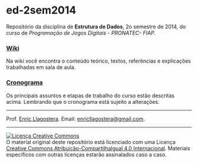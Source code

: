 ed-2sem2014
===========

Repositório da disciplina de **Estrutura de Dados**, 2o semestre de 2014, do curso de *Programação de Jogos Digitais - PRONATEC- FIAP*.

### [Wiki](https://github.com/ProgJogos/ed-2sem2014/wiki)

Na wiki você encontra o conteúdo teórico, textos, referências e explicações trabalhadas em sala de aula.

### [Cronograma](https://docs.google.com/spreadsheets/d/121lHbrRI-wv-O6yi2B2vAIqFUNsPI1ZiYuQu3Ca6WPc/pubhtml?gid=0&single=true)

Os principais assuntos e etapas de trabalho do curso estão descritas acima. Lembrando que o cronograma está sujeito a alterações.

---

Prof. [Enric Llagostera](http://enric.llagostera.com.br).
Email: enricllagostera@gmail.com.

---
<a rel="license" href="http://creativecommons.org/licenses/by-sa/4.0/"><img alt="Licença Creative Commons" style="border-width:0" src="https://i.creativecommons.org/l/by-sa/4.0/88x31.png" /></a><br />O material original deste repositório está licenciado com uma Licença <a rel="license" href="http://creativecommons.org/licenses/by-sa/4.0/">Creative Commons Atribuição-CompartilhaIgual 4.0 Internacional</a>. Materiais específicos com outras licenças estarão assinalados caso a caso.
